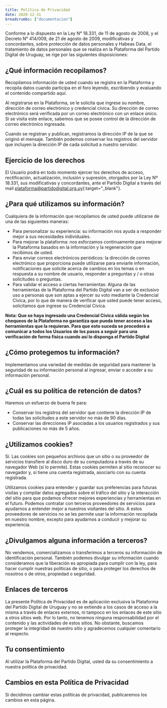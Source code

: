 ```yaml
---
title: Política de Privacidad
date: 2020-12-31
breadcrumbs: ["documentacion"]
---
```


Conforme a lo dispuesto en la Ley N° 18.331, de 11 de agosto de 2008, y el Decreto N° 414/009, de 21 de
agosto de 2009, modificativas y concordantes, sobre protección de datos personales y Habeas Data, el
tratamiento de datos personales que se realiza en la Plataforma del Partido Digital de Uruguay, se rige
por las siguientes disposiciones:

## ¿Qué información recopilamos?
Recopilamos información de usted cuando se registra en la Plataforma y recopila datos cuando participa
en el foro leyendo, escribiendo y evaluando el contenido compartido aquí.

Al registrarse en la Plataforma, se le solicita que ingrese su nombre, dirección de correo electrónico
y credencial cívica. Su dirección de correo electrónico será verificada por un correo electrónico con un enlace
único. Si se visita este enlace, sabemos que se posee control de la dirección de correo electrónico ingresada.

Cuando se registran y publican, registramos la dirección IP de la que se originó el mensaje. También podemos
conservar los registros del servidor que incluyen la dirección IP de cada solicitud a nuestro servidor.

## Ejercicio de los derechos
El Usuario podrá en todo momento ejercer los derechos de acceso, rectificación, actualización, inclusión y
supresión, otorgados por la Ley Nº 18.331, sus modificativas y concordantes, ante el Partido Digital a través
del mail [plataforma@partidodigital.org.uy]{:target="_blank"}.

## ¿Para qué utilizamos su información?
Cualquiera de la información que recopilamos de usted puede utilizarse de una de las siguientes maneras:

 * Para personalizar su experiencia: su información nos ayuda a responder mejor a sus necesidades individuales.
 * Para mejorar la plataforma: nos esforzamos continuamente para mejorar la Plataforma basados en la
 información y la regeneración que recibimos de usted.
 * Para enviar correos electrónicos periódicos: la dirección de correo electrónico que proporciona puede utilizarse
 para enviarle información, notificaciones que solicite acerca de cambios en los temas o en respuesta a su nombre
 de usuario, responder a preguntas y / o otras solicitudes o preguntas.
 * Para validar el acceso a ciertas herramientas: Alguna de las herramientas de la Plataforma del Partido Digital
 van a ser de exclusivo uso a personas que son aptas a ejercer su voto mediante la Credencial Cívica, por lo que
 de manera de verificar que usted puede tener acceso, solicitamos que ingrese su Credencial Cívica.

**Nota: Que se haya ingresado una Credencial Cívica válida según los chequeos de la Plataforma no garantiza que pueda
 tener acceso a las herramientas que la requieran. Para que esto suceda se procederá a comunicar a todos los Usuarios
 de los pasos a seguir para una verificación de forma física cuando así lo disponga el Partido Digital**

## ¿Cómo protegemos tu información?
Implementamos una variedad de medidas de seguridad para mantener la seguridad de su información personal al ingresar,
enviar o acceder a su información personal.

## ¿Cuál es su política de retención de datos?
Haremos un esfuerzo de buena fe para:

 * Conservar los registros del servidor que contiene la dirección IP de todas las solicitudes a este servidor no más de
 90 días.
 * Conservar las direcciones IP asociadas a los usuarios registrados y sus publicaciones no más de 5 años.

## ¿Utilizamos cookies?
Sí. Las cookies son pequeños archivos que un sitio o su proveedor de servicios transfiere al disco duro de su computadora
a través de su navegador Web (si lo permite). Estas cookies permiten al sitio reconocer su navegador y, si tiene una cuenta
registrada, asociarlo con su cuenta registrada.

Utilizamos cookies para entender y guardar sus preferencias para futuras visitas y compilar datos agregados sobre el tráfico
del sitio y la interacción del sitio para que podamos ofrecer mejores experiencias y herramientas en el futuro. Podemos
contratar con terceros proveedores de servicios para ayudarnos a entender mejor a nuestros visitantes del sitio. A estos
proveedores de servicios no se les permite usar la información recopilada en nuestro nombre, excepto para ayudarnos a conducir
y mejorar su experiencia.

## ¿Divulgamos alguna información a terceros?
No vendemos, comercializamos o transferimos a terceros su información de identificación personal. También podemos divulgar su
información cuando consideramos que la liberación es apropiada para cumplir con la ley, para hacer cumplir nuestras políticas
de sitio, o para proteger los derechos de nosotros o de otros, propiedad o seguridad.

## Enlaces de terceros
La presente Política de Privacidad es de aplicación exclusiva la Plataforma del Partido Digital de Uruguay y no se extiende a
los casos de acceso a la misma a través de enlaces externos, ni tampoco en los enlaces de este sitio a otros sitios web. Por lo
tanto, no tenemos ninguna responsabilidad por el contenido y las actividades de estos sitios. No obstante, buscamos proteger la
integridad de nuestro sitio y agradecemos cualquier comentario al respecto.

## Tu consentimiento
Al utilizar la Plataforma del Partido Digital, usted da su consentimiento a nuestra política de privacidad.

## Cambios en esta Política de Privacidad
Si decidimos cambiar estas políticas de privacidad, publicaremos los cambios en esta página.

[plataforma@partidodigital.org.uy]: mailto:plataforma@partidodigital.org.uy
